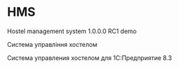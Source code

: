 # HMS
Hostel management system
1.0.0.0 RC1 demo

Система управління хостелом

Система управления хостелом для 1С:Предприятие 8.3
